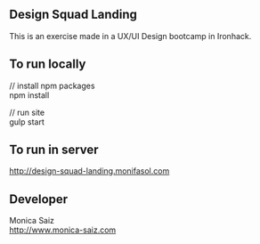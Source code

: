 

## Design Squad Landing

This is an exercise made in a UX/UI Design bootcamp in Ironhack.

## To run locally

// install npm packages
<br/>npm install

// run site
<br/>gulp start

## To run in server
http://design-squad-landing.monifasol.com

## Developer

Monica Saiz
<br/>http://www.monica-saiz.com
